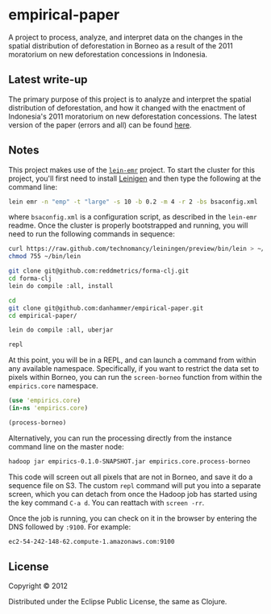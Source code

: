 # empirical-paper

A project to process, analyze, and interpret data on the changes in
the spatial distribution of deforestation in Borneo as a result of the
2011 moratorium on new deforestation concessions in Indonesia.

## Latest write-up

The primary purpose of this project is to analyze and interpret the
spatial distribution of deforestation, and how it changed with the
enactment of Indonesia's 2011 moratorium on new deforestation
concessions.  The latest version of the paper (errors and all) can be
found
[here](https://github.com/danhammer/empirical-paper/blob/develop/write-up/paper.pdf).

## Notes

This project makes use of the
[`lein-emr`](https://github.com/dpetrovics/lein-emr) project.  To
start the cluster for this project, you'll first need to install
[Leinigen](https://github.com/technomancy/leiningen) and then type the
following at the command line:

```bash
lein emr -n "emp" -t "large" -s 10 -b 0.2 -m 4 -r 2 -bs bsaconfig.xml 
```

where `bsaconfig.xml` is a configuration script, as described in the
`lein-emr` readme.  Once the cluster is properly bootstrapped and
running, you will need to run the following commands in sequence:

```bash
curl https://raw.github.com/technomancy/leiningen/preview/bin/lein > ~/bin/lein
chmod 755 ~/bin/lein

git clone git@github.com:reddmetrics/forma-clj.git
cd forma-clj
lein do compile :all, install

cd
git clone git@github.com:danhammer/empirical-paper.git
cd empirical-paper/

lein do compile :all, uberjar

repl
```

At this point, you will be in a REPL, and can launch a command from
within any available namespace.  Specifically, if you want to restrict
the data set to pixels within Borneo, you can run the `screen-borneo`
function from within the `empirics.core` namespace. 

```clojure
(use 'empirics.core)
(in-ns 'empirics.core)

(process-borneo)
```

Alternatively, you can run the processing directly from the instance
command line on the master node:

```bash
hadoop jar empirics-0.1.0-SNAPSHOT.jar empirics.core.process-borneo
```

This code will screen out all pixels that are not in Borneo, and save
it do a sequence file on S3.  The custom `repl` command will put you
into a separate screen, which you can detach from once the Hadoop job
has started using the key command `C-a d`.  You can reattach with
`screen -rr`.  

Once the job is running, you can check on it in the browser by
entering the DNS followed by `:9100`.  For example:

```bash
ec2-54-242-148-62.compute-1.amazonaws.com:9100
```

## License

Copyright © 2012

Distributed under the Eclipse Public License, the same as Clojure.
